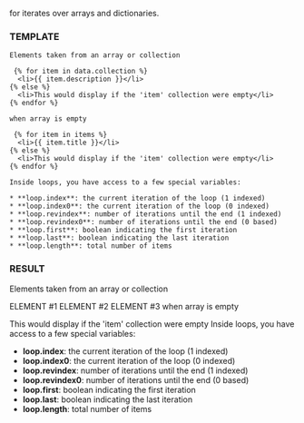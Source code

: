 for iterates over arrays and dictionaries.

### TEMPLATE

```
Elements taken from an array or collection

 {% for item in data.collection %}
  <li>{{ item.description }}</li>
{% else %}
  <li>This would display if the 'item' collection were empty</li>
{% endfor %}

when array is empty

 {% for item in items %}
  <li>{{ item.title }}</li>
{% else %}
  <li>This would display if the 'item' collection were empty</li>
{% endfor %}

Inside loops, you have access to a few special variables:

* **loop.index**: the current iteration of the loop (1 indexed)
* **loop.index0**: the current iteration of the loop (0 indexed)
* **loop.revindex**: number of iterations until the end (1 indexed)
* **loop.revindex0**: number of iterations until the end (0 based)
* **loop.first**: boolean indicating the first iteration
* **loop.last**: boolean indicating the last iteration
* **loop.length**: total number of items

```

### RESULT

Elements taken from an array or collection

ELEMENT #1
ELEMENT #2
ELEMENT #3
when array is empty

This would display if the 'item' collection were empty
Inside loops, you have access to a few special variables:

* **loop.index**: the current iteration of the loop (1 indexed)
* **loop.index0**: the current iteration of the loop (0 indexed)
* **loop.revindex**: number of iterations until the end (1 indexed)
* **loop.revindex0**: number of iterations until the end (0 based)
* **loop.first**: boolean indicating the first iteration
* **loop.last**: boolean indicating the last iteration
* **loop.length**: total number of items